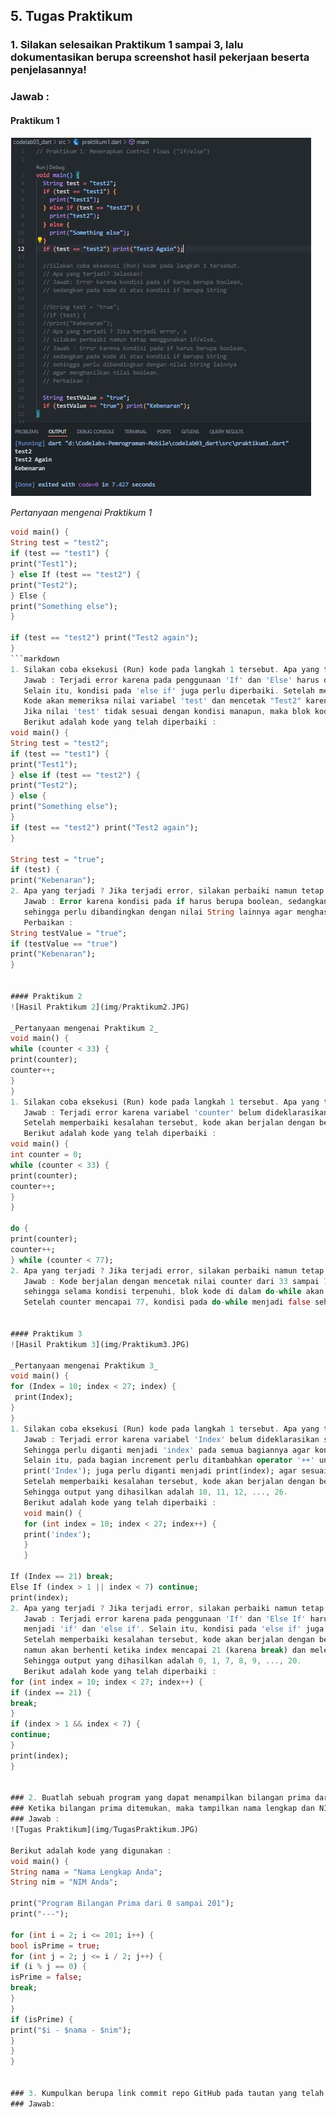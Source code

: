 ## 5. Tugas Praktikum

### 1. Silakan selesaikan Praktikum 1 sampai 3, lalu dokumentasikan berupa screenshot hasil pekerjaan beserta penjelasannya!
### Jawab :
#### Praktikum 1
![Hasil Praktikum 1](img/Praktikum1.JPG)

_Pertanyaan mengenai Praktikum 1_
```dart
void main() {
String test = "test2";
if (test == "test1") {
print("Test1");
} else If (test == "test2") {
print("Test2");
} Else {
print("Something else");
}

if (test == "test2") print("Test2 again");
}
```markdown
1. Silakan coba eksekusi (Run) kode pada langkah 1 tersebut. Apa yang terjadi? Jelaskan!
   Jawab : Terjadi error karena pada penggunaan 'If' dan 'Else' harus diawali dengan huruf kecil menjadi 'if' dan 'else'.
   Selain itu, kondisi pada 'else if' juga perlu diperbaiki. Setelah memperbaiki kesalahan tersebut, kode akan berjalan dengan benar.
   Kode akan memeriksa nilai variabel 'test' dan mencetak "Test2" karena nilai 'test' adalah "test2" yang sesuai dengan kondisi pada 'else if'.
   Jika nilai 'test' tidak sesuai dengan kondisi manapun, maka blok kode pada 'else' akan dieksekusi dan mencetak "Something else".
   Berikut adalah kode yang telah diperbaiki :
void main() {
String test = "test2";
if (test == "test1") {
print("Test1");
} else if (test == "test2") {
print("Test2");
} else {
print("Something else");
}
if (test == "test2") print("Test2 again");
}

String test = "true";
if (test) {
print("Kebenaran");
2. Apa yang terjadi ? Jika terjadi error, silakan perbaiki namun tetap menggunakan if/else.
   Jawab : Error karena kondisi pada if harus berupa boolean, sedangkan pada kode di atas kondisi if berupa String
   sehingga perlu dibandingkan dengan nilai String lainnya agar menghasilkan nilai boolean.
   Perbaikan :
String testValue = "true";
if (testValue == "true") 
print("Kebenaran");
}


#### Praktikum 2
![Hasil Praktikum 2](img/Praktikum2.JPG)

_Pertanyaan mengenai Praktikum 2_
void main() {
while (counter < 33) {
print(counter);
counter++;
}
}
1. Silakan coba eksekusi (Run) kode pada langkah 1 tersebut. Apa yang terjadi? Jelaskan! Lalu perbaiki jika terjadi error.
   Jawab : Terjadi error karena variabel 'counter' belum dideklarasikan sebelum digunakan.
   Setelah memperbaiki kesalahan tersebut, kode akan berjalan dengan benar dan mencetak nilai counter dari 0 hingga 32.
   Berikut adalah kode yang telah diperbaiki :
void main() {
int counter = 0;
while (counter < 33) {
print(counter);
counter++;
}
}

do {
print(counter);
counter++;
} while (counter < 77); 
2. Apa yang terjadi ? Jika terjadi error, silakan perbaiki namun tetap menggunakan do-while.
   Jawab : Kode berjalan dengan mencetak nilai counter dari 33 sampai 76, karena kondisi pada do-while terpenuhi selama counter < 77
   sehingga selama kondisi terpenuhi, blok kode di dalam do-while akan terus dieksekusi.
   Setelah counter mencapai 77, kondisi pada do-while menjadi false sehingga perulangan berhenti.


#### Praktikum 3
![Hasil Praktikum 3](img/Praktikum3.JPG)

_Pertanyaan mengenai Praktikum 3_
void main() {
for (Index = 10; index < 27; index) {  
 print(Index);
}
}
1. Silakan coba eksekusi (Run) kode pada langkah 1 tersebut. Apa yang terjadi? Jelaskan! Lalu perbaiki jika terjadi error.
   Jawab : Terjadi error karena variabel 'Index' belum dideklarasikan sebelum digunakan dan penulisan 'Index' harus konsisten (besar/kecil).
   Sehingga perlu diganti menjadi 'index' pada semua bagiannya agar konsisten dan dideklarasikan dengan tipe data 'int'.
   Selain itu, pada bagian increment perlu ditambahkan operator '++' untuk menambah nilai index setiap iterasi.
   print('Index'); juga perlu diganti menjadi print(index); agar sesuai dengan nama variabel yang telah dideklarasikan.
   Setelah memperbaiki kesalahan tersebut, kode akan berjalan dengan benar dan mencetak nilai index dari 10 hingga 26.
   Sehingga output yang dihasilkan adalah 10, 11, 12, ..., 26.
   Berikut adalah kode yang telah diperbaiki :
   void main() {
   for (int index = 10; index < 27; index++) {
   print('index');
   }
   }

If (Index == 21) break;
Else If (index > 1 || index < 7) continue;
print(index); 
2. Apa yang terjadi ? Jika terjadi error, silakan perbaiki namun tetap menggunakan for dan break-continue.
   Jawab : Terjadi error karena pada penggunaan 'If' dan 'Else If' harus diawali dengan huruf kecil
   menjadi 'if' dan 'else if'. Selain itu, kondisi pada 'else if' juga perlu diperbaiki.
   Setelah memperbaiki kesalahan tersebut, kode akan berjalan dengan benar. Kode akan mencetak nilai index dari 0 hingga 24,
   namun akan berhenti ketika index mencapai 21 (karena break) dan melewati nilai index antara 2 hingga 6 (karena continue).
   Sehingga output yang dihasilkan adalah 0, 1, 7, 8, 9, ..., 20.
   Berikut adalah kode yang telah diperbaiki :
for (int index = 10; index < 27; index++) {
if (index == 21) {
break;
}
if (index > 1 && index < 7) {
continue;
}
print(index);
}


### 2. Buatlah sebuah program yang dapat menampilkan bilangan prima dari angka 0 sampai 201 menggunakan Dart.
### Ketika bilangan prima ditemukan, maka tampilkan nama lengkap dan NIM Anda. (tugaspratikum.dart)
### Jawab :
![Tugas Praktikum](img/TugasPraktikum.JPG)

Berikut adalah kode yang digunakan :
void main() {
String nama = "Nama Lengkap Anda";
String nim = "NIM Anda";

print("Program Bilangan Prima dari 0 sampai 201");
print("---");

for (int i = 2; i <= 201; i++) {
bool isPrime = true;
for (int j = 2; j <= i / 2; j++) {
if (i % j == 0) {
isPrime = false;
break;
}
}
if (isPrime) {
print("$i - $nama - $nim");
}
}
}


### 3. Kumpulkan berupa link commit repo GitHub pada tautan yang telah disediakan di grup Telegram!
### Jawab: 